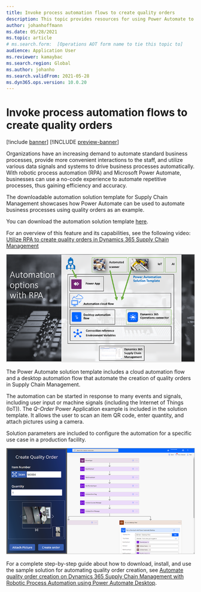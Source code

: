 ```yaml
---
title: Invoke process automation flows to create quality orders
description: This topic provides resources for using Power Automate to automate business processes, using the example of quality orders.
author: johanhoffmann
ms.date: 05/28/2021
ms.topic: article
# ms.search.form:  [Operations AOT form name to tie this topic to]
audience: Application User
ms.reviewer: kamaybac
ms.search.region: Global
ms.author: johanho
ms.search.validFrom: 2021-05-28
ms.dyn365.ops.version: 10.0.20
---
```


# Invoke process automation flows to create quality orders

[!include [banner](../includes/banner.md)]
[!INCLUDE [preview-banner](../includes/preview-banner.md)] <!--KFM: Until 12/1/2021 -->

Organizations have an increasing demand to automate standard business processes, provide more convenient interactions to the staff, and utilize various data signals and systems to drive business processes automatically. With robotic process automation (RPA) and Microsoft Power Automate, businesses can use a no-code experience to automate repetitive processes, thus gaining efficiency and accuracy.

The downloadable automation solution template for Supply Chain Management showcases how Power Automate can be used to automate business processes using quality orders as an example.

You can download the automation solution template [here](https://aka.ms/D365SCMQualityOrderRPASolution).

For an overview of this feature and its capabilities, see the following video: [Utilize RPA to create quality orders in Dynamics 365 Supply Chain Management](https://www.youtube.com/watch?v=LFbzJ6-H89w)

![Automation options with RPA.](media/rpa-automation-options.png "Automation options with RPA")

The Power Automate solution template includes a cloud automation flow and a desktop automation flow that automate the creation of quality orders in Supply Chain Management.

The automation can be started in response to many events and signals, including user input or machine signals (including the Internet of Things (IoT)). The *Q-Order* Power Application example is included in the solution template. It allows the user to scan an item QR code, enter quantity, and attach pictures using a camera.

Solution parameters are included to configure the automation for a specific use case in a production facility.

![Create quality order.](media/rpa-create-quality-roder.png "Create quality order")

For a complete step-by-step guide about how to download, install, and use the sample solution for automating quality order creation, see [Automate quality order creation on Dynamics 365 Supply Chain Management with Robotic Process Automation using Power Automate Desktop](/power-automate/desktop-flows/dynamics365-scm-rpa).

